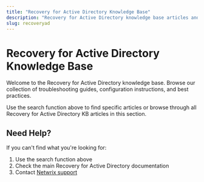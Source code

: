 ```yaml
---
title: "Recovery for Active Directory Knowledge Base"
description: "Recovery for Active Directory knowledge base articles and troubleshooting guides"
slug: recoveryad
---
```


# Recovery for Active Directory Knowledge Base

Welcome to the Recovery for Active Directory knowledge base. Browse our collection of troubleshooting guides, configuration instructions, and best practices.

Use the search function above to find specific articles or browse through all Recovery for Active Directory KB articles in this section.

## Need Help?

If you can't find what you're looking for:
1. Use the search function above
2. Check the main Recovery for Active Directory documentation
3. Contact [Netwrix support](https://www.netwrix.com/support.html)